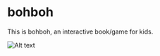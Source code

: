 # bohboh

This is bohboh, an interactive book/game for kids.

![Alt text](rhttps://github.com/2bonahill/bohboh/blob/main/splashscreen_1280x720.png?raw=true "Title")

